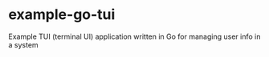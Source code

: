 # example-go-tui
Example TUI (terminal UI) application written in Go for managing user info in a system
